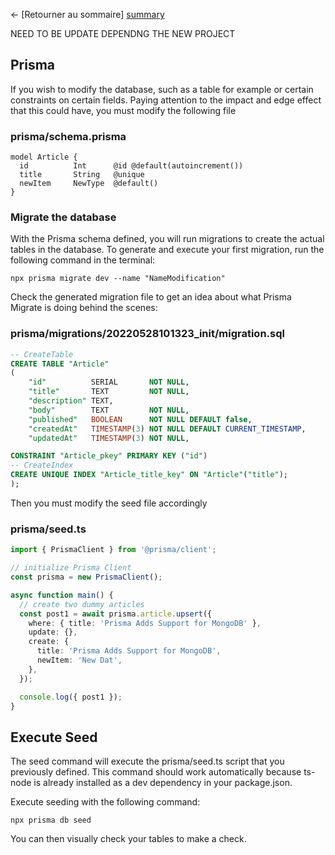 ← [Retourner au sommaire] [summary]


NEED TO BE UPDATE DEPENDNG THE NEW PROJECT


## Prisma

If you wish to modify the database, such as a table for example or certain constraints on certain fields. Paying attention to the impact and edge effect that this could have, you must modify the following file


### **prisma/schema.prisma**
```prisma
model Article {
  id          Int      @id @default(autoincrement())
  title       String   @unique
  newItem     NewType  @default()
}
```


### Migrate the database
With the Prisma schema defined, you will run migrations to create the actual tables in the database. To generate and execute your first migration, run the following command in the terminal:

```shell
npx prisma migrate dev --name "NameModification"
```

Check the generated migration file to get an idea about what Prisma Migrate is doing behind the scenes:

### prisma/migrations/20220528101323_init/migration.sql
```sql
-- CreateTable
CREATE TABLE "Article"
(
    "id"          SERIAL       NOT NULL,
    "title"       TEXT         NOT NULL,
    "description" TEXT,
    "body"        TEXT         NOT NULL,
    "published"   BOOLEAN      NOT NULL DEFAULT false,
    "createdAt"   TIMESTAMP(3) NOT NULL DEFAULT CURRENT_TIMESTAMP,
    "updatedAt"   TIMESTAMP(3) NOT NULL,

CONSTRAINT "Article_pkey" PRIMARY KEY ("id")
-- CreateIndex
CREATE UNIQUE INDEX "Article_title_key" ON "Article"("title");
);
```

Then you must modify the seed file accordingly

### prisma/seed.ts
```ts
import { PrismaClient } from '@prisma/client';

// initialize Prisma Client
const prisma = new PrismaClient();

async function main() {
  // create two dummy articles
  const post1 = await prisma.article.upsert({
    where: { title: 'Prisma Adds Support for MongoDB' },
    update: {},
    create: {
      title: 'Prisma Adds Support for MongoDB',
      newItem: 'New Dat',
    },
  });

  console.log({ post1 });
}
```

## Execute Seed

The seed command will execute the prisma/seed.ts script that you previously defined. This command should work automatically because ts-node is already installed as a dev dependency in your package.json.

Execute seeding with the following command:

```shell
npx prisma db seed
```

You can then visually check your tables to make a check.


[summary]: ../README.md

